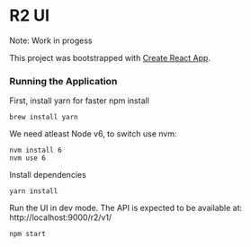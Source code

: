 # R2 UI

Note: Work in progess

This project was bootstrapped with [Create React App](https://github.com/facebookincubator/create-react-app).

### Running the Application

First, install yarn for faster npm install
```
brew install yarn
```

We need atleast Node v6, to switch use nvm:
```
nvm install 6
nvm use 6
```

Install dependencies

```
yarn install
```

Run the UI in dev mode. The API is expected to be available at: http://localhost:9000/r2/v1/

```
npm start
```
